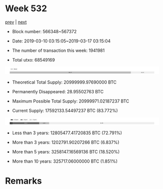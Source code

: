 # Week 532

[prev](week0531.md) | [next](week0533.md)

- Block number: 566348~567372

- Date: 2019-03-10 03:15:05~2019-03-17 03:15:04

- The number of transaction this week: 1941981

- Total utxo: 68549169

![](../images/mined_week0532.png)

- Theoretical Total Supply: 20999999.97690000 BTC

- Permanently Disappeared: 28.95502763 BTC

- Maximum Possible Total Supply: 20999971.02187237 BTC

- Current Supply: 17592133.54497237 BTC (83.772%)

![](../images/year_week0532.png)


- Less than 3 years: 12805477.41720835 BTC (72.791%)

- More than 3 years: 1202791.90207266 BTC (6.837%)

- More than 5 years: 3258147.16569136 BTC (18.520%)

- More than 10 years: 325717.06000000 BTC (1.851%)

# Remarks

